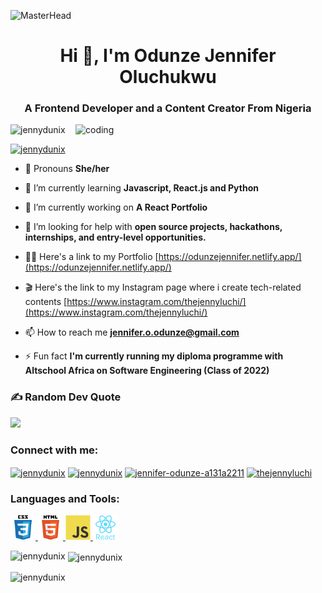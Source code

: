 ![MasterHead](https://pbs.twimg.com/profile_banners/1283417166/1646514446/1080x360)

<h1 align="center">Hi 👋, I'm Odunze Jennifer Oluchukwu</h1>
<h3 align="center">A Frontend Developer and a Content Creator From Nigeria</h3>
<img align="right" alt="coding" width="400" src="https://cdn.dribbble.com/users/4055494/screenshots/15215756/media/d2b66c4ca0192aa26d103448b3d1518b.gif">


<p align="left"> <img src="https://komarev.com/ghpvc/?username=jennydunix&label=Profile%20views&color=0e75b6&style=flat" alt="jennydunix" /> </p>

<p align="left"> <a href="https://twitter.com/jennydunix" target="blank"><img src="https://img.shields.io/twitter/follow/jennydunix?logo=twitter&style=for-the-badge" alt="jennydunix" /></a> </p>

- 👯 Pronouns **She/her**

- 🌱 I’m currently learning **Javascript, React.js and Python**

- 🔭 I’m currently working on **A React Portfolio**

- 🤝 I’m looking for help with **open source projects, hackathons, internships, and entry-level opportunities.**

- 👨‍💻 Here's a link to my Portfolio [https://odunzejennifer.netlify.app/](https://odunzejennifer.netlify.app/)

- 🎬 Here's the link to my Instagram page where i create tech-related contents [https://www.instagram.com/thejennyluchi/](https://www.instagram.com/thejennyluchi/)

- 📫 How to reach me **jennifer.o.odunze@gmail.com**

- ⚡ Fun fact **I'm currently running my diploma programme with Altschool Africa on Software Engineering (Class of 2022)**

### ✍️ Random Dev Quote
![](https://quotes-github-readme.vercel.app/api?type=horizontal&theme=radical)


<h3 align="left">Connect with me:</h3>
<p align="left">
<a href="https://codepen.io/jennydunix-" target="blank"><img align="center" src="https://raw.githubusercontent.com/rahuldkjain/github-profile-readme-generator/master/src/images/icons/Social/codepen.svg" alt="jennydunix" height="30" width="40" /></a>
<a href="https://twitter.com/jennydunix" target="blank"><img align="center" src="https://raw.githubusercontent.com/rahuldkjain/github-profile-readme-generator/master/src/images/icons/Social/twitter.svg" alt="jennydunix" height="30" width="40" /></a>
<a href="https://linkedin.com/in/jennifer-odunze-a131a2211" target="blank"><img align="center" src="https://raw.githubusercontent.com/rahuldkjain/github-profile-readme-generator/master/src/images/icons/Social/linked-in-alt.svg" alt="jennifer-odunze-a131a2211" height="30" width="40" /></a>
<a href="https://instagram.com/thejennyluchi" target="blank"><img align="center" src="https://raw.githubusercontent.com/rahuldkjain/github-profile-readme-generator/master/src/images/icons/Social/instagram.svg" alt="thejennyluchi" height="30" width="40" /></a>
</p>

<h3 align="left">Languages and Tools:</h3>
<p align="left"> <a href="https://www.w3schools.com/css/" target="_blank" rel="noreferrer"> <img src="https://raw.githubusercontent.com/devicons/devicon/master/icons/css3/css3-original-wordmark.svg" alt="css3" width="40" height="40"/> </a> <a href="https://www.w3.org/html/" target="_blank" rel="noreferrer"> <img src="https://raw.githubusercontent.com/devicons/devicon/master/icons/html5/html5-original-wordmark.svg" alt="html5" width="40" height="40"/> </a> <a href="https://developer.mozilla.org/en-US/docs/Web/JavaScript" target="_blank" rel="noreferrer"> <img src="https://raw.githubusercontent.com/devicons/devicon/master/icons/javascript/javascript-original.svg" alt="javascript" width="40" height="40"/> </a> <a href="https://reactjs.org/" target="_blank" rel="noreferrer"> <img src="https://raw.githubusercontent.com/devicons/devicon/master/icons/react/react-original-wordmark.svg" alt="react" width="40" height="40"/> </a> </p>

<p><img align="left" src="https://github-readme-stats.vercel.app/api/top-langs?username=jennydunix&show_icons=true&locale=en&layout=compact" alt="jennydunix" /></p>

<p>&nbsp;<img align="center" src="https://github-readme-stats.vercel.app/api?username=jennydunix&show_icons=true&locale=en" alt="jennydunix" /></p>

<p><img align="center" src="https://github-readme-streak-stats.herokuapp.com/?user=jennydunix&" alt="jennydunix" /></p>
